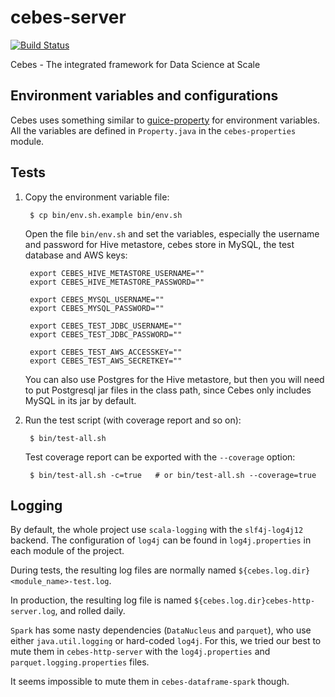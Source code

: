 # cebes-server
[![Build Status](http://ec2-52-52-145-236.us-west-1.compute.amazonaws.com:8080/buildStatus/icon?job=cebes-server-pull-request)](http://ec2-52-52-145-236.us-west-1.compute.amazonaws.com:8080/job/cebes-server-pull-request)

Cebes - The integrated framework for Data Science at Scale

## Environment variables and configurations

Cebes uses something similar to [guice-property](https://github.com/phvu/guice-property) for environment variables. 
All the variables are defined in `Property.java` in the `cebes-properties` module.

## Tests

1. Copy the environment variable file:

        $ cp bin/env.sh.example bin/env.sh
    
    Open the file `bin/env.sh` and set the variables, especially the username
    and password for Hive metastore, cebes store in MySQL, the test database and AWS keys:
     
        export CEBES_HIVE_METASTORE_USERNAME=""
        export CEBES_HIVE_METASTORE_PASSWORD=""
        
        export CEBES_MYSQL_USERNAME=""
        export CEBES_MYSQL_PASSWORD=""

        export CEBES_TEST_JDBC_USERNAME=""
        export CEBES_TEST_JDBC_PASSWORD=""

        export CEBES_TEST_AWS_ACCESSKEY=""
        export CEBES_TEST_AWS_SECRETKEY=""
    
    You can also use Postgres for the Hive metastore, but then you will need
    to put Postgresql jar files in the class path, since Cebes only includes
    MySQL in its jar by default.
    
2. Run the test script (with coverage report and so on):
   
        $ bin/test-all.sh
        
    Test coverage report can be exported with the `--coverage` option:
    
        $ bin/test-all.sh -c=true   # or bin/test-all.sh --coverage=true

## Logging

By default, the whole project use `scala-logging` with the `slf4j-log4j12` backend.
The configuration of `log4j` can be found in `log4j.properties` in each module of the project.

During tests, the resulting log files are normally named `${cebes.log.dir}<module_name>-test.log`.

In production, the resulting log file is named `${cebes.log.dir}cebes-http-server.log`, and rolled daily.

`Spark` has some nasty dependencies (`DataNucleus` and `parquet`), who
use either `java.util.logging` or hard-coded `log4j`. For this, we tried our best
to mute them in `cebes-http-server` with the `log4j.properties` and `parquet.logging.properties`
files.

It seems impossible to mute them in `cebes-dataframe-spark` though.
